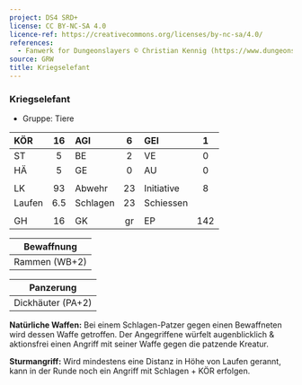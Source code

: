 ```yaml
---
project: DS4 SRD+
license: CC BY-NC-SA 4.0
licence-ref: https://creativecommons.org/licenses/by-nc-sa/4.0/
references: 
  - Fanwerk for Dungeonslayers © Christian Kennig (https://www.dungeonslayers.net/)
source: GRW
title: Kriegselefant
---
```


### Kriegselefant

- Gruppe: Tiere

| KÖR    | 16  | AGI      |  6  | GEI        |  1  |
| :----- | :-: | :------- | :-: | :--------- | :-: |
| ST     |  5  | BE       |  2  | VE         |  0  |
| HÄ     |  5  | GE       |  0  | AU         |  0  |
|        |     |          |     |            |     |
| LK     | 93  | Abwehr   | 23  | Initiative |  8  |
| Laufen | 6.5 | Schlagen | 23  | Schiessen  |     |
|        |     |          |     |            |     |
| GH     | 16  | GK       | gr  | EP         | 142 |

|  Bewaffnung   |
| :-----------: |
| Rammen (WB+2) |

|     Panzerung     |
| :---------------: |
| Dickhäuter (PA+2) |

**Natürliche Waffen:** Bei einem Schlagen-Patzer gegen einen Bewaffneten wird dessen Waffe getroffen. Der Angegriffene würfelt augenblicklich & aktionsfrei einen Angriff mit seiner Waffe gegen die patzende Kreatur.

**Sturmangriff:** Wird mindestens eine Distanz in Höhe von Laufen gerannt, kann in der Runde noch ein Angriff mit Schlagen + KÖR erfolgen.

